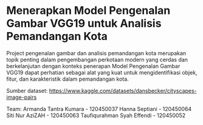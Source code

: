 # Menerapkan Model Pengenalan Gambar VGG19 untuk Analisis Pemandangan Kota
Project pengenalan gambar dan analisis pemandangan kota merupakan topik penting dalam pengembangan perkotaan modern yang cerdas dan berkelanjutan dengan konteks penerapan Model Pengenalan Gambar VGG19 dapat perhatian sebagai alat yang kuat untuk mengidentifikasi objek, fitur, dan karakteristik dalam pemandangan kota.

Sumber dataset: https://www.kaggle.com/datasets/dansbecker/cityscapes-image-pairs

Team:
Armanda Tantra Kumara - 120450037
Hanna Septiani - 120450064
Siti Nur AziZAH - 120450063
Taufiqurahman Syah Effendi - 120450052
